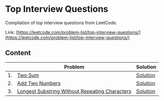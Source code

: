 # Top Interview Questions

Compilation of top interview questions from LeetCode.

Link: [https://leetcode.com/problem-list/top-interview-questions/](https://leetcode.com/problem-list/top-interview-questions/)

## Content

|   |Problem   |Solution   |
|---|---|---|
|1.   |[Two Sum](https://leetcode.com/problems/two-sum/)   |[Solution](https://github.com/sampadk04/LeetCode_Solutions/blob/main/Top_Interview_Questions/Two_Sum.py)   |
|2.   |[Add Two Numbers](https://leetcode.com/problems/add-two-numbers/)   |[Solution](https://github.com/sampadk04/LeetCode_Solutions/blob/main/Top_Interview_Questions/Add_Two_Numbers.py)   |
|3.   |[Longest Substring Without Repeating Characters](https://leetcode.com/problems/longest-substring-without-repeating-characters/)   |[Solution]()   |

[To preview in VSCODE: Shift + CMD + V]: #
[To add an extra row: |   |   |   |]: #̌̌̌
